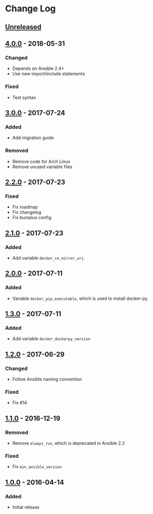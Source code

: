 # Change Log #

## [Unreleased] ##

## [4.0.0] - 2018-05-31 ##

### Changed ###

  - Depends on Ansible 2.4+
  - Use new import/include statements

### Fixed ###

  - Test syntax

## [3.0.0] - 2017-07-24 ##

### Added ###

  - Add migration guide

### Removed ###

  - Remove code for Arch Linux
  - Remove unused variable files

## [2.2.0] - 2017-07-23 ##

### Fixed ###

  - Fix roadmap
  - Fix changelog
  - Fix bumplus config

## [2.1.0] - 2017-07-23 ##

### Added ###

  - Add variable `docker_ce_mirror_uri`.

## [2.0.0] - 2017-07-11 ##

### Added ###

  - Variable `docker_pip_executable`, which is used to install docker-py.

## [1.3.0] - 2017-07-11 ##

### Added ###

  - Add variable `docker_dockerpy_version`

## [1.2.0] - 2017-06-29 ##

### Changed ###

  - Follow Ansible naming convention

### Fixed ###

  - Fix #14

## [1.1.0] - 2016-12-19 ##

### Removed ###

  - Remove `always_run`, which is deprecated in Ansible 2.2

### Fixed ###

  - Fix `min_ansible_version`

## [1.0.0] - 2016-04-14 ##

### Added ###

  - Initial release

[Unreleased]: https://github.com/dochang/ansible-role-docker/compare/4.0.0...HEAD
[4.0.0]: https://github.com/dochang/ansible-role-docker/compare/3.0.0...4.0.0
[3.0.0]: https://github.com/dochang/ansible-role-docker/compare/2.2.0...3.0.0
[2.2.0]: https://github.com/dochang/ansible-role-docker/compare/2.1.0...2.2.0
[2.1.0]: https://github.com/dochang/ansible-role-docker/compare/2.0.0...2.1.0
[2.0.0]: https://github.com/dochang/ansible-role-docker/compare/1.3.0...2.0.0
[1.3.0]: https://github.com/dochang/ansible-role-docker/compare/1.2.0...1.3.0
[1.2.0]: https://github.com/dochang/ansible-role-docker/compare/1.1.0...1.2.0
[1.1.0]: https://github.com/dochang/ansible-role-docker/compare/1.0.0...1.1.0
[1.0.0]: https://github.com/dochang/ansible-role-docker/compare/0.0.0...1.0.0
